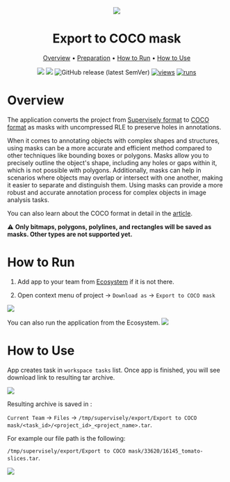 <div align="center" markdown>
<img src="https://github.com/supervisely-ecosystem/export-to-coco-mask/assets/119248312/627c55ed-b324-45ca-adb2-0bc17de369af"/>

# Export to COCO mask

<p align="center">
  <a href="#Overview">Overview</a> •
  <a href="#Preparation">Preparation</a> •
  <a href="#How-to-Run">How to Run</a> •
  <a href="#How-to-Use">How to Use</a>
</p>

[![](https://img.shields.io/badge/supervisely-ecosystem-brightgreen)](https://ecosystem.supervise.ly/apps/supervisely-ecosystem/export-to-coco-mask)
[![](https://img.shields.io/badge/slack-chat-green.svg?logo=slack)](https://supervise.ly/slack)
![GitHub release (latest SemVer)](https://img.shields.io/github/v/release/supervisely-ecosystem/export-to-coco-mask)
[![views](https://app.supervise.ly/img/badges/views/supervisely-ecosystem/export-to-coco-mask.png)](https://supervise.ly)
[![runs](https://app.supervise.ly/img/badges/runs/supervisely-ecosystem/export-to-coco-mask.png)](https://supervise.ly)

</div>

# Overview

The application converts the project from [Supervisely format](https://docs.supervise.ly/data-organization/00_ann_format_navi) to [COCO format](https://cocodataset.org/#format-data) as masks with uncompressed RLE to preserve holes in annotations.

When it comes to annotating objects with complex shapes and structures, using masks can be a more accurate and efficient method compared to other techniques like bounding boxes or polygons. Masks allow you to precisely outline the object's shape, including any holes or gaps within it, which is not possible with polygons. Additionally, masks can help in scenarios where objects may overlap or intersect with one another, making it easier to separate and distinguish them. Using masks can provide a more robust and accurate annotation process for complex objects in image analysis tasks.

You can also learn about the COCO format in detail in the [article](https://www.immersivelimit.com/tutorials/create-coco-annotations-from-scratch).

⚠️ **Only bitmaps, polygons, polylines, and rectangles will be saved as masks. Other types are not supported yet.**

# How to Run 

1. Add app to your team from [Ecosystem](https://ecosystem.supervise.ly/apps/export-to-coco-mask) if it is not there.

2. Open context menu of project -> `Download as` -> `Export to COCO mask` 
<img src="https://github.com/supervisely-ecosystem/export-to-coco-mask/assets/119248312/155055d6-1b13-4e97-8407-ffaf4f4a4fbc" />

You can also run the application from the Ecosystem.
<img src="https://github.com/supervisely-ecosystem/export-to-coco-mask/assets/119248312/addee2a7-c238-4cfa-9f04-20288235b0d7" />

# How to Use

App creates task in `workspace tasks` list. Once app is finished, you will see download link to resulting tar archive. 

<img src="https://github.com/supervisely-ecosystem/export-to-coco-mask/assets/119248312/d97c76eb-ffa7-4f5e-aa7c-99a12d948344" />

Resulting archive is saved in : 

`Current Team` -> `Files` -> `/tmp/supervisely/export/Export to COCO mask/<task_id>/<project_id>_<project_name>.tar`. 

For example our file path is the following: 

`/tmp/supervisely/export/Export to COCO mask/33620/16145_tomato-slices.tar`.

<img src="https://github.com/supervisely-ecosystem/export-to-coco-mask/assets/119248312/da5e97d3-a842-45ee-89b9-51697acbf3dc" />

